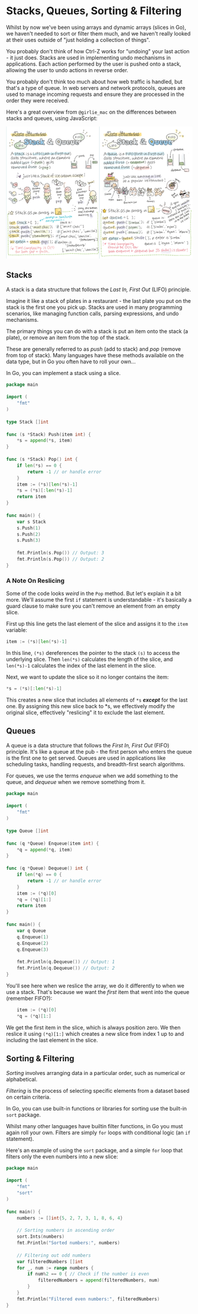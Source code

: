 # Stacks, Queues, Sorting & Filtering

Whilst by now we've been using arrays and dynamic arrays (slices in Go), we haven't needed to sort or filter them much, and we haven't really looked at their uses outside of "just holding a collection of things".

You probably don't think of how Ctrl-Z works for "undoing" your last action - it just does. Stacks are used in implementing undo mechanisms in applications. Each action performed by the user is pushed onto a stack, allowing the user to undo actions in reverse order.

You probably don't think too much about how web traffic is handled, but that's a type of queue. In web servers and network protocols, queues are used to manage incoming requests and ensure they are processed in the order they were received.

Here's a great overview from `@girlie_mac` on the differences between stacks and queues, using JavaScript:

![alt text](images/ERgy8e_UYAURvPx.jpg)

## Stacks

A stack is a data structure that follows the *Last In, First Out* (LIFO) principle. 

Imagine it like a stack of plates in a restaurant - the last plate you put on the stack is the first one you pick up. Stacks are used in many programming scenarios, like managing function calls, parsing expressions, and undo mechanisms.

The primary things you can do with a stack is put an item onto the stack (a plate), or remove an item from the top of the stack.

These are generally referred to as *push* (add to stack) and *pop* (remove from top of stack). Many languages have these methods available on the data type, but in Go you often have to roll your own...

In Go, you can implement a stack using a slice.

```go
package main

import (
    "fmt"
)

type Stack []int

func (s *Stack) Push(item int) {
    *s = append(*s, item)
}

func (s *Stack) Pop() int {
    if len(*s) == 0 {
        return -1 // or handle error
    }
    item := (*s)[len(*s)-1]
    *s = (*s)[:len(*s)-1]
    return item
}

func main() {
    var s Stack
    s.Push(1)
    s.Push(2)
    s.Push(3)
    
    fmt.Println(s.Pop()) // Output: 3
    fmt.Println(s.Pop()) // Output: 2
}

```

### A Note On Reslicing

Some of the code looks *weird* in the `Pop` method. But let's explain it a bit more. We'll assume the first `if` statement is understandable - it's basically a guard clause to make sure you can't remove an element from an empty slice.

First up this line gets the last element of the slice and assigns it to the `item` variable:

```go
item := (*s)[len(*s)-1]

```

In this line, `(*s)` dereferences the pointer to the stack `(s)` to access the underlying slice. Then `len(*s)` calculates the length of the slice, and `len(*s)-1` calculates the index of the last element in the slice.

Next, we want to update the slice so it no longer contains the item:

```go
*s = (*s)[:len(*s)-1]

```

This creates a new slice that includes all elements of `*s` ***except*** for the last one. By assigning this new slice back to *s, we effectively modify the original slice, effectively "reslicing" it to exclude the last element.


## Queues

A queue is a data structure that follows the *First In, First Out* (FIFO) principle. It's like a queue at the pub - the first person who enters the queue is the first one to get served. Queues are used in applications like scheduling tasks, handling requests, and breadth-first search algorithms.

For queues, we use the terms *enqueue* when we add something to the queue, and *dequeue* when we remove something from it.

```go
package main

import (
    "fmt"
)

type Queue []int

func (q *Queue) Enqueue(item int) {
    *q = append(*q, item)
}

func (q *Queue) Dequeue() int {
    if len(*q) == 0 {
        return -1 // or handle error
    }
    item := (*q)[0]
    *q = (*q)[1:]
    return item
}

func main() {
    var q Queue
    q.Enqueue(1)
    q.Enqueue(2)
    q.Enqueue(3)
    
    fmt.Println(q.Dequeue()) // Output: 1
    fmt.Println(q.Dequeue()) // Output: 2
}

```

You'll see here when we reslice the array, we do it differently to when we use a stack. That's because we want the *first* item that went into the queue (remember FIFO?):

```go
    item := (*q)[0]
    *q = (*q)[1:]
```

We get the first item in the slice, which is always position zero. We then reslice it using `(*q)[1:]` which creates a new slice from index 1 up to and including the last element in the slice.

## Sorting & Filtering

*Sorting* involves arranging data in a particular order, such as numerical or alphabetical. 

*Filtering* is the process of selecting specific elements from a dataset based on certain criteria.

In Go, you can use built-in functions or libraries for sorting use the built-in `sort` package.

Whilst many other languages have builtin filter functions, in Go you must again roll your own. Filters are simply `for` loops with conditional logic (an `if` statement).

Here's an example of using the `sort` package, and a simple `for` loop that filters only the even numbers into a new slice:

```go
package main

import (
    "fmt"
    "sort"
)

func main() {
    numbers := []int{5, 2, 7, 3, 1, 8, 6, 4}

    // Sorting numbers in ascending order
    sort.Ints(numbers)
    fmt.Println("Sorted numbers:", numbers)

    // Filtering out odd numbers
    var filteredNumbers []int
    for _, num := range numbers {
        if num%2 == 0 { // Check if the number is even
            filteredNumbers = append(filteredNumbers, num)
        }
    }
    fmt.Println("Filtered even numbers:", filteredNumbers)
}

```